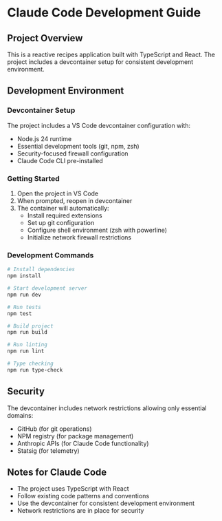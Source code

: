 # Claude Code Development Guide

## Project Overview
This is a reactive recipes application built with TypeScript and React. The project includes a devcontainer setup for consistent development environment.

## Development Environment

### Devcontainer Setup
The project includes a VS Code devcontainer configuration with:
- Node.js 24 runtime
- Essential development tools (git, npm, zsh)
- Security-focused firewall configuration
- Claude Code CLI pre-installed

### Getting Started
1. Open the project in VS Code
2. When prompted, reopen in devcontainer
3. The container will automatically:
   - Install required extensions
   - Set up git configuration
   - Configure shell environment (zsh with powerline)
   - Initialize network firewall restrictions

### Development Commands
```bash
# Install dependencies
npm install

# Start development server
npm run dev

# Run tests
npm test

# Build project
npm run build

# Run linting
npm run lint

# Type checking
npm run type-check
```

## Security
The devcontainer includes network restrictions allowing only essential domains:
- GitHub (for git operations)
- NPM registry (for package management)
- Anthropic APIs (for Claude Code functionality)
- Statsig (for telemetry)

## Notes for Claude Code
- The project uses TypeScript with React
- Follow existing code patterns and conventions
- Use the devcontainer for consistent development environment
- Network restrictions are in place for security